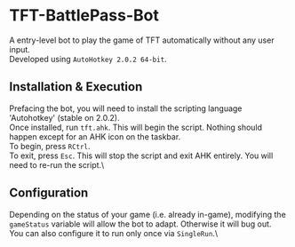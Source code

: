 # TFT-BattlePass-Bot
A entry-level bot to play the game of TFT automatically without any user input.\
Developed using `AutoHotkey 2.0.2 64-bit`.

## Installation & Execution
Prefacing the bot, you will need to install the scripting language 'Autohotkey' (stable on 2.0.2).\
Once installed, run `tft.ahk`. This will begin the script. Nothing should happen except for an AHK icon on the taskbar.\
To begin, press `RCtrl`.\
To exit, press `Esc`. This will stop the script and exit AHK entirely. You will need to re-run the script.\

## Configuration
Depending on the status of your game (i.e. already in-game), modifying the `gameStatus` variable will allow the bot to adapt. Otherwise it will bug out.\
You can also configure it to run only once via `SingleRun`.\